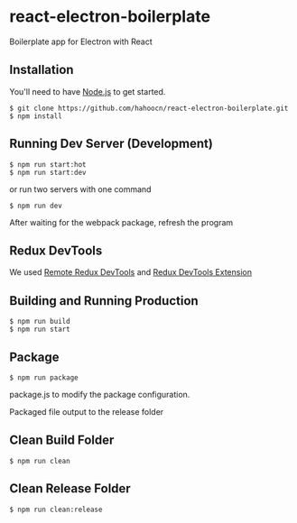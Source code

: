 # react-electron-boilerplate
Boilerplate app for Electron with React

## Installation
You'll need to have [Node.js](https://nodejs.org) to get started.
````
$ git clone https://github.com/hahoocn/react-electron-boilerplate.git
$ npm install
````

## Running Dev Server (Development)
````
$ npm run start:hot
$ npm run start:dev
````
or run two servers with one command

````
$ npm run dev
````
After waiting for the webpack package, refresh the program

## Redux DevTools

We used [Remote Redux DevTools](https://github.com/zalmoxisus/remote-redux-devtools) and [Redux DevTools Extension](https://github.com/zalmoxisus/redux-devtools-extension)

## Building and Running Production
````
$ npm run build
$ npm run start
````

## Package
````
$ npm run package
````
package.js to modify the package configuration.

Packaged file output to the release folder

## Clean Build Folder
````
$ npm run clean
````

## Clean Release Folder
````
$ npm run clean:release
````
